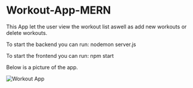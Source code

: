# Workout-App-MERN

This App let the user view the workout list aswell as add new workouts or delete workouts. 

To start the backend you can run:
nodemon server.js

To start the frontend you can run:
npm start

Below is a picture of the app.

![Workout App](https://user-images.githubusercontent.com/93281560/180886585-2423381a-136e-4d8d-9a16-3fc27e2ce792.jpg)
